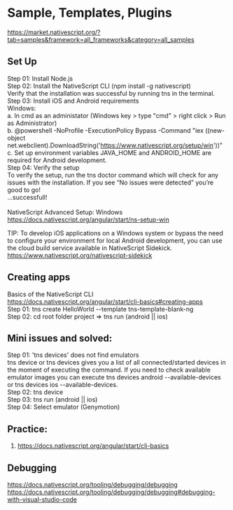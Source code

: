 # Sample, Templates, Plugins 
https://market.nativescript.org/?tab=samples&framework=all_frameworks&category=all_samples <br/>
## Set Up
Step 01: Install Node.js <br/>
Step 02: Install the NativeScript CLI (npm install -g nativescript) <br/>
Verify that the installation was successful by running tns in the terminal. <br/>
Step 03: Install iOS and Android requirements <br/>
Windows:  
a. In cmd as an administator (Windows key > type "cmd" > right click > Run as Administrator) <br/>
b. @powershell -NoProfile -ExecutionPolicy Bypass -Command "iex ((new-object net.webclient).DownloadString('https://www.nativescript.org/setup/win'))" <br/>
c. Set up environment variables JAVA_HOME and ANDROID_HOME are required for Android development. <br/>
Step 04: Verify the setup <br/>
To verify the setup, run the tns doctor command which will check for any issues with the installation. If you see “No issues were detected” you’re good to go! <br/>
...successfull! <br/>
<br/>
NativeScript Advanced Setup: Windows <br/>
https://docs.nativescript.org/angular/start/ns-setup-win <br/>

TIP: To develop iOS applications on a Windows system or bypass the need to configure your environment for local Android development, you can use the cloud build service available in NativeScript Sidekick. <br/>
https://www.nativescript.org/nativescript-sidekick <br/>

## Creating apps
Basics of the NativeScript CLI <br/>
https://docs.nativescript.org/angular/start/cli-basics#creating-apps <br/>
Step 01: tns create HelloWorld --template tns-template-blank-ng <br/>
Step 02: cd root folder project => tns run (android || ios)


## Mini issues and solved:
Step 01: 'tns devices' does not find emulators <br/>
tns device or tns devices gives you a list of all connected/started devices in the moment of executing the command. If you need to check available emulator images you can execute tns devices android --available-devices or tns devices ios --available-devices. <br/>
Step 02: tns device <br/>
Step 03: tns run (android || ios) <br/>
Step 04: Select emulator (Genymotion)

## Practice:
1. https://docs.nativescript.org/angular/start/cli-basics <br/>

## Debugging
https://docs.nativescript.org/tooling/debugging/debugging <br/>
https://docs.nativescript.org/tooling/debugging/debugging#debugging-with-visual-studio-code <br/>
